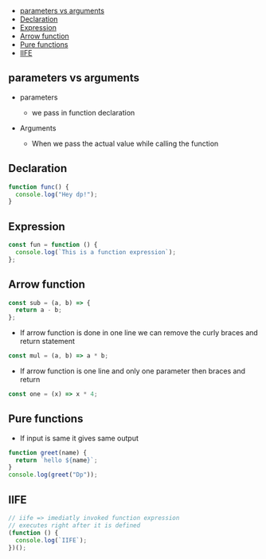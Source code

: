 - [parameters vs arguments](#parameters-vs-arguments)
- [Declaration](#declaration)
- [Expression](#expression)
- [Arrow function](#arrow-function)
- [Pure functions](#pure-functions)
- [IIFE](#iife)
## parameters vs arguments

- parameters

  - we pass in function declaration

- Arguments
  - When we pass the actual value while calling the function

## Declaration

```js
function func() {
  console.log("Hey dp!");
}
```

## Expression

```js
const fun = function () {
  console.log(`This is a function expression`);
};
```

## Arrow function

```js
const sub = (a, b) => {
  return a - b;
};
```

- If arrow function is done in one line we can remove the curly braces and return statement

```js
const mul = (a, b) => a * b;
```

- If arrow function is one line and only one parameter then braces and return

```js
const one = (x) => x * 4;
```

## Pure functions

- If input is same it gives same output

```js
function greet(name) {
  return `hello ${name}`;
}
console.log(greet("Dp"));
```

## IIFE

```js
// iife => imediatly invoked function expression
// executes right after it is defined
(function () {
  console.log(`IIFE`);
})();
```
